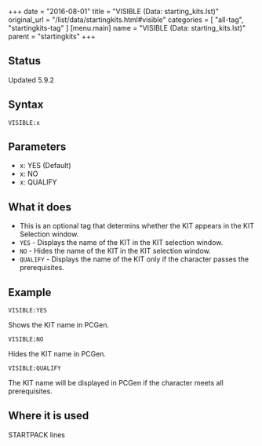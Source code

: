 +++
date = "2016-08-01"
title = "VISIBLE (Data: starting_kits.lst)"
original_url = "/list/data/startingkits.html#visible"
categories = [ "all-tag", "startingkits-tag" ]
[menu.main]
    name = "VISIBLE (Data: starting_kits.lst)"
    parent = "startingkits"
+++

## Status

Updated 5.9.2

## Syntax

`VISIBLE:x`

## Parameters

-   x: YES (Default)
-   x: NO
-   x: QUALIFY



What it does
------------

-   This is an optional tag that determins whether the KIT appears in
    the KIT Selection window.
-   `YES` - Displays the name of the KIT in the KIT selection window.
-   `NO` - Hides the name of the KIT in the KIT selection window.
-   `QUALIFY` - Displays the name of the KIT only if the character
    passes the prerequisites.

Example
-------

`VISIBLE:YES`

Shows the KIT name in PCGen.

`VISIBLE:NO`

Hides the KIT name in PCGen.

`VISIBLE:QUALIFY`

The KIT name will be displayed in PCGen if the character meets all
prerequisites.

Where it is used
----------------

STARTPACK lines

